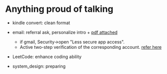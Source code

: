 # Anything proud of talking

- kindle convert: clean format

- email: referral ask, personalize intro + [pdf attached](https://github.com/CodeIt-Bro/Python-Email-Scripts/blob/master/PDFEmail.py)
  - if gmail, Security->open "Less secure app access".
  - Active two-step verification of the corresponding account. [refer here](https://stackoverflow.com/questions/16512592/login-credentials-not-working-with-gmail-smtp)

- LeetCode: enhance coding ability

- system_design: preparing
